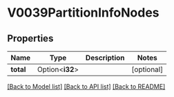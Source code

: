 # V0039PartitionInfoNodes

## Properties

Name | Type | Description | Notes
------------ | ------------- | ------------- | -------------
**total** | Option<**i32**> |  | [optional]

[[Back to Model list]](../README.md#documentation-for-models) [[Back to API list]](../README.md#documentation-for-api-endpoints) [[Back to README]](../README.md)


